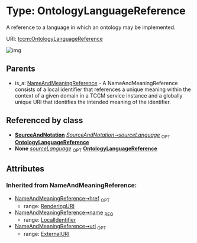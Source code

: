 
# Type: OntologyLanguageReference


A reference to a language in which an ontology may be implemented.

URI: [tccm:OntologyLanguageReference](https://hotecosystem.org/tccm/OntologyLanguageReference)


![img](http://yuml.me/diagram/nofunky;dir:TB/class/[SourceAndNotation],[SourceAndNotation]++-%20sourceLanguage%200..1>[OntologyLanguageReference&#124;name(i):LocalIdentifier;uri(i):ExternalURI%20%3F;href(i):RenderingURI%20%3F],[NameAndMeaningReference]^-[OntologyLanguageReference],[NameAndMeaningReference])

## Parents

 *  is_a: [NameAndMeaningReference](NameAndMeaningReference.md) - A NameAndMeaningReference consists of a local identifier that references a unique meaning within the context of a given domain in a TCCM service instance and a globally unique URI that identifies the intended meaning of the identifier.

## Referenced by class

 *  **[SourceAndNotation](SourceAndNotation.md)** *[SourceAndNotation➞sourceLanguage](SourceAndNotation_sourceLanguage.md)*  <sub>OPT</sub>  **[OntologyLanguageReference](OntologyLanguageReference.md)**
 *  **None** *[sourceLanguage](sourceLanguage.md)*  <sub>OPT</sub>  **[OntologyLanguageReference](OntologyLanguageReference.md)**

## Attributes


### Inherited from NameAndMeaningReference:

 * [NameAndMeaningReference➞href](NameAndMeaningReference_href.md)  <sub>OPT</sub>
    * range: [RenderingURI](types/RenderingURI.md)
 * [NameAndMeaningReference➞name](NameAndMeaningReference_name.md)  <sub>REQ</sub>
    * range: [LocalIdentifier](types/LocalIdentifier.md)
 * [NameAndMeaningReference➞uri](NameAndMeaningReference_uri.md)  <sub>OPT</sub>
    * range: [ExternalURI](types/ExternalURI.md)
